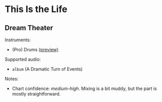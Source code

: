 # This Is the Life

## Dream Theater

Instruments:

  * (Pro) Drums [(preview)](http://pages.cs.wisc.edu/~tolly/customs/?title=this-is-the-life&artist=dream-theater)

Supported audio:

  * `album` (A Dramatic Turn of Events)

Notes:

  * Chart confidence: *medium-high*. Mixing is a bit muddy, but the part is mostly straightforward.

